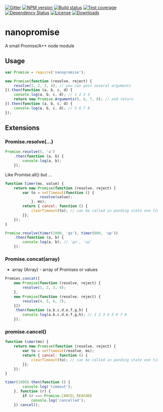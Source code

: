 [![Gitter][gitter-image]][gitter-url]
[![NPM version][npm-image]][npm-url]
[![Build status][travis-image]][travis-url]
[![Test coverage][coveralls-image]][coveralls-url]
[![Dependency Status][david-image]][david-url]
[![License][license-image]][license-url]
[![Downloads][downloads-image]][downloads-url]

# nanopromise

A small Promise/A++ node module

## Usage



```js
var Promise = require('nanopromise');

new Promise(function (resolve, reject) {
	resolve(1, 2, 3, 4); // you can pass several arguments
}).then(function (a, b, c, d) {
	console.log(a, b, c, d); // 1 2 3 4
	return new Promise.Arguments(5, 6, 7, 8); // and return
}).then(function (a, b, c, d) {
	console.log(a, b, c, d); // 5 6 7 8
});
````

## Extensions

### Promise.resolve(...)


```js
Promise.resolve(5, 'a')
	.then(function (a, b) {
		console.log(a, b);
	});
```

Like Promise.all() but ...

```js
function timer(ms, value) {
	return new Promise(function (resolve, reject) {
		var to = setTimeout(function () {
				resolve(value);
			}, ms);
		return { cancel: function () {
			clearTimeout(to); // can be called in pending state one time only
		}};
	});
}

Promise.resolve(timer(1000, 'go'), timer(800, 'up'))
	.then(function (a, b) {
		console.log(a, b); // 'go', 'up'
	});
```



### Promise.concat(array)

* array {Array} - array of Promises or values

```js
Promies.concat([
	new Promise(function (resolve, reject) {
		resolve(1, 2, 3, 4);
	},
	new Promise(function (resolve, reject) {
		resolve(4, 5, 6, 7);
	}])
	.then(function (a,b,c,d,e,f,g,h) {
		console.log(a,b,c,d,e,f,g,h); // 1 2 3 4 5 6 7 8
	});
```

### promise.cancel()

```js
function timer(ms) {
	return new Promise(function (resolve, reject) {
		var to = setTimeout(resolve, ms);
		return { cancel: function () {
			clearTimeout(to); // can be called in pending state one time only
		}};
	});
}

timer(1000).then(function () {
		console.log('timeout');
	}, function (r) {
		if (r === Promise.CANCEL_REASON)
			console.log('cancelled');
	}).cancel();

```

[gitter-image]: https://badges.gitter.im/Holixus/nanopromise.png
[gitter-url]: https://gitter.im/Holixus/nanopromise

[npm-image]: https://img.shields.io/npm/v/nanopromise.svg
[npm-url]: https://npmjs.org/package/nanopromise

[github-tag]: http://img.shields.io/github/tag/Holixus/nanopromise.svg
[github-url]: https://github.com/Holixus/nanopromise/tags

[travis-image]: https://travis-ci.org/Holixus/nanopromise.svg?branch=cancellable
[travis-url]: https://travis-ci.org/Holixus/nanopromise

[coveralls-image]: https://img.shields.io/coveralls/Holixus/nanopromise.svg?branch=cancellable
[coveralls-url]: https://coveralls.io/r/Holixus/nanopromise

[david-image]: http://img.shields.io/david/Holixus/nanopromise.svg
[david-url]: https://david-dm.org/Holixus/nanopromise

[license-image]: http://img.shields.io/npm/l/nanopromise.svg
[license-url]: LICENSE

[downloads-image]: http://img.shields.io/npm/dm/nanopromise.svg
[downloads-url]: https://npmjs.org/package/nanopromise
